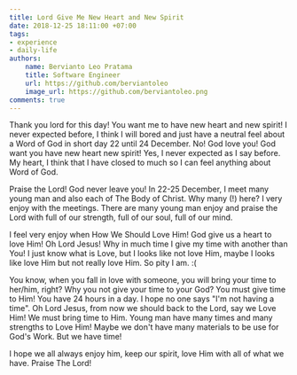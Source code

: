 ```yaml
---
title: Lord Give Me New Heart and New Spirit
date: 2018-12-25 18:11:00 +07:00
tags:
- experience
- daily-life
authors:
    name: Bervianto Leo Pratama
    title: Software Engineer
    url: https://github.com/berviantoleo
    image_url: https://github.com/berviantoleo.png
comments: true
---
```


Thank you lord for this day! You want me to have new heart and new spirit! I never expected before, I think I will bored and just have a neutral feel about a Word of God in short day 22 until 24 December. No! God love you! God want you have new heart new spirit! Yes, I never expected as I say before. My heart, I think that I have closed to much so I can feel anything about Word of God.

<!--truncate-->

Praise the Lord! God never leave you! In 22-25 December, I meet many young man and also each of The Body of Christ. Why many (!) here? I very enjoy with the meetings. There are many young man enjoy and praise the Lord with full of our strength, full of our soul, full of our mind.

I feel very enjoy when How We Should Love Him! God give us a heart to love Him! Oh Lord Jesus! Why in much time I give my time with another than You! I just know what is Love, but I looks like not love Him, maybe I looks like love Him but not really love Him. So pity I am. :(

You know, when you fall in love with someone, you will bring your time to her/him, right? Why you not give your time to your God? You must give time to Him! You have 24 hours in a day. I hope no one says "I'm not having a time". Oh Lord Jesus, from now we should back to the Lord, say we Love Him! We must bring time to Him. Young man have many times and many strengths to Love Him! Maybe we don't have many materials to be use for God's Work. But we have time!

I hope we all always enjoy him, keep our spirit, love Him with all of what we have. Praise The Lord!
